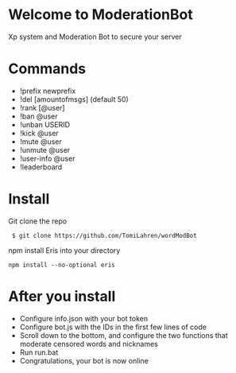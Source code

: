 
# Welcome to ModerationBot
Xp system and Moderation Bot to secure your server
# Commands
  - !prefix newprefix
  - !del [amountofmsgs] (default 50)
  - !rank [@user]
  - !ban @user
  - !unban USERID
  - !kick @user
  - !mute @user
  - !unmute @user
  - !user-info @user
  - !leaderboard
# Install
  <div id="install">
  Git clone the repo
  <pre><code> $ git clone https://github.com/TomiLahren/wordModBot</code></pre>
  
  npm install Eris into your directory
  <pre><code>npm install --no-optional eris</code></pre>
  
 # After you install
  <ul>
  <li>Configure info.json with your bot token</li>
  <li>Configure bot.js with the IDs in the first few lines of code</li>
  <li>Scroll down to the bottom, and configure the two functions that moderate censored words and nicknames</li>
  <li>Run run.bat</li>
  <li>Congratulations, your bot is now online</li>
  </ul>
  </div>
